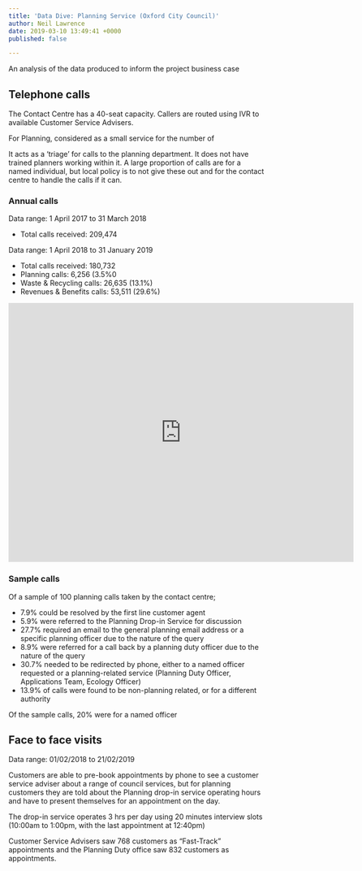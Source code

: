 ```yaml
---
title: 'Data Dive: Planning Service (Oxford City Council)'
author: Neil Lawrence
date: 2019-03-10 13:49:41 +0000
published: false

---
```

An analysis of the data produced to inform the project business case

## Telephone calls

The Contact Centre has a 40-seat capacity. Callers are routed using IVR to available Customer Service Advisers.

For Planning, considered as a small service for the number of

It acts as a ‘triage’ for calls to the planning department. It does not have trained planners working within it. A large proportion of calls are for a named individual, but local policy is to not give these out and for the contact centre to handle the calls if it can.

### Annual calls

Data range: 1 April 2017 to 31 March 2018

* Total calls received: 209,474

Data range: 1 April 2018 to 31 January 2019

* Total calls received: 180,732
* Planning calls: 6,256 (3.5%0
* Waste & Recycling calls: 26,635 (13.1%)
* Revenues & Benefits calls: 53,511 (29.6%)

<iframe width="680" height="510" src="https://app.powerbi.com/view?r=eyJrIjoiYjE0MTNlYjctNGIyMC00OTRlLWIwOGUtZWUyNTEyZDIxZTAwIiwidCI6IjlmM2QwZjM5LTVlMmItNGY4OC05ZDQzLWU5MzQ0ZjlhYTAyZCIsImMiOjh9" frameborder="0" allowFullScreen="true"></iframe>

### Sample calls

Of a sample of 100 planning calls taken by the contact centre;

* 7.9% could be resolved by the first line customer agent
* 5.9% were referred to the Planning Drop-in Service for discussion
* 27.7% required an email to the general planning email address or a specific planning officer due to the nature of the query
* 8.9% were referred for a call back by a planning duty officer due to the nature of the query
* 30.7% needed to be redirected by phone, either to a named officer requested or a planning-related service (Planning Duty Officer, Applications Team, Ecology Officer)
* 13.9% of calls were found to be non-planning related, or for a different authority

Of the sample calls, 20% were for a named officer

## Face to face visits

Data range: 01/02/2018 to 21/02/2019

Customers are able to pre-book appointments by phone to see a customer service adviser about a range of council services, but for planning customers they are told about the Planning drop-in service operating hours and have to present themselves for an appointment on the day.

The drop-in service operates 3 hrs per day using 20 minutes interview slots (10:00am to 1:00pm, with the last appointment at 12:40pm)

Customer Service Advisers saw 768 customers as “Fast-Track” appointments and the Planning Duty office saw 832 customers as appointments.